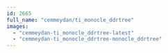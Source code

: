 ```yaml
---
id: 2665
full_name: "cemmeydan/ti_monocle_ddrtree"
images: 
  - "cemmeydan-ti_monocle_ddrtree-latest"
  - "cemmeydan-ti_monocle_ddrtree-monocle_ddrtree"
---
```

